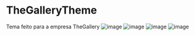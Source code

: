 # TheGalleryTheme
Tema feito para a empresa TheGallery
![image](https://github.com/user-attachments/assets/267474b0-8bd2-4d62-ab2b-657532e93655)
![image](https://github.com/user-attachments/assets/c0e3d9aa-20ef-411e-9c05-ca0eda49d26d)
![image](https://github.com/user-attachments/assets/fb360673-4406-4c1c-935b-2796be11b3bc)
![image](https://github.com/user-attachments/assets/5f16e989-b4d2-44b8-a54c-be68c1d6c865)



